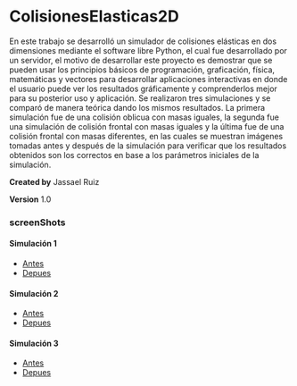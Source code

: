 ColisionesElasticas2D
=====================

En este trabajo se desarrolló un simulador de colisiones elásticas en dos dimensiones mediante el software libre Python, el cual fue desarrollado por un servidor,  el motivo de desarrollar este proyecto es demostrar que se pueden usar los principios básicos de  programación, graficación, física, matemáticas y vectores para desarrollar aplicaciones  interactivas en donde el usuario puede ver los resultados gráficamente y comprenderlos mejor para su posterior uso y aplicación.
Se realizaron tres simulaciones y se comparó de manera teórica dando los mismos resultados. La primera simulación fue de una colisión oblicua con masas iguales, la segunda fue una simulación de colisión frontal  con masas iguales y la última fue de una colisión frontal con masas diferentes, en las cuales se muestran imágenes tomadas antes y después de la simulación para verificar que los resultados obtenidos son los correctos  en base a los parámetros iniciales de la simulación.


**Created by** Jassael Ruiz

**Version** 1.0

### screenShots

#### Simulación 1
  * [Antes](https://raw.github.com/Jars1991/ColisionesElasticas2D/master/screenShots/simulacion1.PNG)
  * [Depues](https://raw.github.com/Jars1991/ColisionesElasticas2D/master/screenShots/simulacion1Despues.PNG)

#### Simulación 2
  * [Antes](https://raw.github.com/Jars1991/ColisionesElasticas2D/master/screenShots/simulacion2.PNG)
  * [Depues](https://raw.github.com/Jars1991/ColisionesElasticas2D/master/screenShots/simulacion2Despues.PNG)

#### Simulación 3
  * [Antes](https://raw.github.com/Jars1991/ColisionesElasticas2D/master/screenShots/simulacion3.PNG)
  * [Depues](https://raw.github.com/Jars1991/ColisionesElasticas2D/master/screenShots/simulacion3Despues.PNG)
